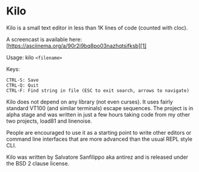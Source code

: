 Kilo
===

Kilo is a small text editor in less than 1K lines of code (counted with cloc).

A screencast is available here: [https://asciinema.org/a/90r2i9bq8po03nazhqtsifksb][1]

Usage: kilo `<filename>`

Keys:

    CTRL-S: Save
    CTRL-Q: Quit
    CTRL-F: Find string in file (ESC to exit search, arrows to navigate)

Kilo does not depend on any library (not even curses). It uses fairly standard
VT100 (and similar terminals) escape sequences. The project is in alpha
stage and was written in just a few hours taking code from my other two
projects, load81 and linenoise.

People are encouraged to use it as a starting point to write other editors
or command line interfaces that are more advanced than the usual REPL
style CLI.

Kilo was written by Salvatore Sanfilippo aka antirez and is released
under the BSD 2 clause license.

[1]: https://asciinema.org/a/90r2i9bq8po03nazhqtsifksb